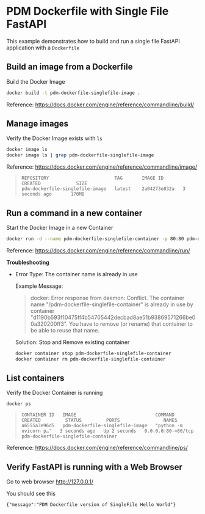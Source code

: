 # PDM Dockerfile with Single File FastAPI

This example demonstrates how to build and run a single file FastAPI application
with a `Dockerfile`


## Build an image from a Dockerfile

  Build the Docker Image

  ```sh
  docker build -t pdm-dockerfile-singlefile-image .
  ```

  Reference: https://docs.docker.com/engine/reference/commandline/build/


## Manage images

  Verify the Docker Image exists with `ls`

  ```sh
  docker image ls
  docker image ls | grep pdm-dockerfile-singlefile-image
  ```

  Reference: https://docs.docker.com/engine/reference/commandline/image/

  >```
  >REPOSITORY                        TAG       IMAGE ID       CREATED             SIZE
  >pdm-dockerfile-singlefile-image   latest    2a04273e832a   3 seconds ago       170MB
  >```


## Run a command in a new container

  Start the Docker Image in a new Container

  ```sh
  docker run -d --name pdm-dockerfile-singlefile-container -p 80:80 pdm-dockerfile-singlefile-image
  ```

  Reference: https://docs.docker.com/engine/reference/commandline/run/

  **Troubleshooting**
  
  - Error Type: The container name is already in use

    Example Message:
  
    >docker: Error response from daemon: Conflict. The container name "/pdm-dockerfile-singlefile-container" is already in use by container "d1190b593f10475ff4b54705442decbad8ae51b93869571266be00a320200ff3". You have to remove (or rename) that container to be able to reuse that name.

    Solution: Stop and Remove existing container

    ```sh
    docker container stop pdm-dockerfile-singlefile-container
    docker container rm pdm-dockerfile-singlefile-container
    ```


## List containers

  Verify the Docker Container is running

  ```sh
  docker ps
  ```

  >```
  >CONTAINER ID   IMAGE                             COMMAND                  CREATED         STATUS         PORTS                NAMES
  >a6555a3e96d5   pdm-dockerfile-singlefile-image   "python -m uvicorn p…"   3 seconds ago   Up 2 seconds   0.0.0.0:80->80/tcp   pdm-dockerfile-singlefile-container
  >```

  Reference: https://docs.docker.com/engine/reference/commandline/ps/


## Verify FastAPI is running with a Web Browser

  Go to web browser http://127.0.0.1/

  You should see this

  ```
  {"message":"PDM Dockerfile version of SingleFile Hello World"}
  ```
